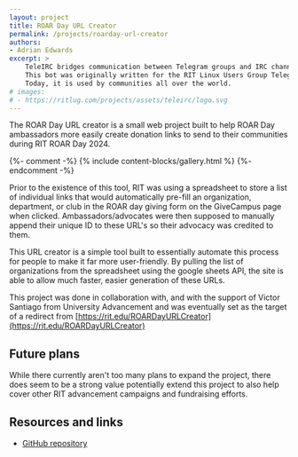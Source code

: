 ```yaml
---
layout: project
title: ROAR Day URL Creator
permalink: /projects/roarday-url-creator
authors:
- Adrian Edwards
excerpt: >
    TeleIRC bridges communication between Telegram groups and IRC channels.
    This bot was originally written for the RIT Linux Users Group Telegram group and IRC channel.
    Today, it is used by communities all over the world.
# images:
# - https://ritlug.com/projects/assets/teleirc/logo.svg
---
```


The ROAR Day URL creator is a small web project built to help ROAR Day ambassadors more easily create donation links to send to their communities during RIT ROAR Day 2024.

{%- comment -%} {% include content-blocks/gallery.html %} {%- endcomment -%}

Prior to the existence of this tool, RIT was using a spreadsheet to store a list of individual links that would automatically pre-fill an organization, department, or club in the ROAR day giving form on the GiveCampus page when clicked. Ambassadors/advocates were then supposed to manually append their unique ID to these URL's so their advocacy was credited to them.

This URL creator is a simple tool built to essentially automate this process for people to make it far more user-friendly. By pulling the list of organizations from the spreadsheet using the google sheets API, the site is able to allow much faster, easier generation of these URLs.

This project was done in collaboration with, and with the support of Victor Santiago from University Advancement and was eventually set as the target of a redirect from [https://rit.edu/ROARDayURLCreator](https://rit.edu/ROARDayURLCreator)

## Future plans

While there currently aren't too many plans to expand the project, there does seem to be a strong value potentially extend this project to also help cover other RIT advancement campaigns and fundraising efforts.


## Resources and links
* [GitHub repository](https://github.com/MoralCode/AdvancementURLFiller/)
